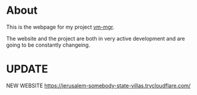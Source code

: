 # About
This is the webpage for my project [vm-mgr](https://github.com/j0shua-daniel/vm-mgr).

The website and the project are both in very active development and are going to be constantly changeing.

# UPDATE

NEW WEBSITE https://jerusalem-somebody-state-villas.trycloudflare.com/

